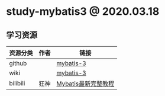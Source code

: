 # study-mybatis3 @ 2020.03.18

## 学习资源
| 资源分类 | 作者 | 链接 |
| ---- | ---- | ---- |
| github |      | [mybatis-3](https://github.com/mybatis/mybatis-3) |
| wiki |      | [mybatis-3](https://mybatis.org/mybatis-3/) |
| bilibili | 狂神 | [Mybatis最新完整教程](https://www.bilibili.com/video/av69742084?from=search&seid=17826521436689739148) |


  
 
